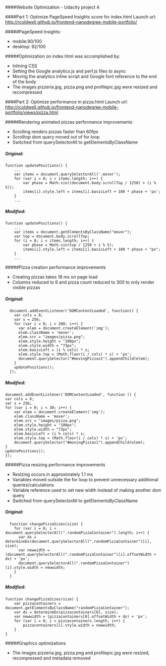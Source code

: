####Website Optimization - Udacity project 4


####Part 1: Optimize PageSpeed Insights score for index.html
Launch url: http://rcoldwell.github.io/frontend-nanodegree-mobile-portfolio/

#####PageSpeed Insights:
 - mobile:90/100  
 - desktop: 92/100

#####Optimization on index.html was accomplished by:
- Inlining CSS
- Setting the Google analytics.js and perf.js files to async
- Moving the analytics inline script and Google font reference to the end of the body
- The images pizzeria.jpg, pizza.png and profilepic.jpg were resized and recompressed



####Part 2: Optimize performance in pizza.html
Launch url: http://rcoldwell.github.io/frontend-nanodegree-mobile-portfolio/views/pizza.html

#####Rendering animated pizzas performance improvements
- Scrolling renders pizzas faster than 60fps
- Scrolltop dom query moved out of for loop
- Switched from querySelectorAll to getElementsByClassName

##### Original:
    function updatePositions() {
        ...
        var items = document.querySelectorAll('.mover');
        for (var i = 0; i < items.length; i++) {
            var phase = Math.sin((document.body.scrollTop / 1250) + (i % 5));
            items[i].style.left = items[i].basicLeft + 100 * phase + 'px';
        }
        ...

##### Modified:
    function updatePositions() {
        ...
        var items = document.getElementsByClassName("mover");
        var top = document.body.scrollTop;
        for (i = 0; i < items.length; i++) {
            var phase = Math.sin(top / 1250 + i % 5);
            items[i].style.left = items[i].basicLeft + 100 * phase + "px";
        }
        ...

#####Pizza creation performance improvements
- Creating pizzas takes 18 ms on page load
- Columns reduced to 6 and pizza count reduced to 300 to only render visible pizzas

##### Original:
      document.addEventListener('DOMContentLoaded', function() {
        var cols = 8;
        var s = 256;
        for (var i = 0; i < 200; i++) {
          var elem = document.createElement('img');
          elem.className = 'mover';
          elem.src = "images/pizza.png";
          elem.style.height = "100px";
          elem.style.width = "73px";
          elem.basicLeft = (i % cols) * s;
          elem.style.top = (Math.floor(i / cols) * s) + 'px';
          document.querySelector("#movingPizzas1").appendChild(elem);
        }
        updatePositions();
      });

##### Modified:
    document.addEventListener('DOMContentLoaded', function () {
    var cols = 6;
    var s = 256;
    for (var i = 0; i < 30; i++) {
        var elem = document.createElement('img');
        elem.className = 'mover';
        elem.src = "images/pizza.png";
        elem.style.height = "100px";
        elem.style.width = "73px";
        elem.basicLeft = (i % cols) * s;
        elem.style.top = (Math.floor(i / cols) * s) + 'px';
        document.querySelector("#movingPizzas1").appendChild(elem);
    }
    updatePositions();
    });

#####Pizza resizing performance improvements
- Resizing occurs in approximately 1.1 ms
- Variables moved outside the for loop to prevent unnecessary additional queries/calculations
- Variable reference used to set new width instead of making another dom query
- Switched from querySelectorAll to getElementsByClassName

##### Original:
      function changePizzaSizes(size) {
        for (var i = 0; i < document.querySelectorAll(".randomPizzaContainer").length; i++) {
          var dx = determineDx(document.querySelectorAll(".randomPizzaContainer")[i], size);
          var newwidth = (document.querySelectorAll(".randomPizzaContainer")[i].offsetWidth + dx) + 'px';
          document.querySelectorAll(".randomPizzaContainer")[i].style.width = newwidth;
        }
      }
      
##### Modified:
    function changePizzaSizes(size) {
        var pizzacontainers = document.getElementsByClassName("randomPizzaContainer");
        var dx = determineDx(pizzacontainers[0], size);
        var newwidth = (pizzacontainers[0].offsetWidth + dx) + 'px';
        for (var i = 0; i < pizzacontainers.length; i++) {
            pizzacontainers[i].style.width = newwidth;
        }
    }
    
#####Graphics optimizations
- The images pizzeria.jpg, pizza.png and profilepic.jpg were resized, recompressed and metadata removed
